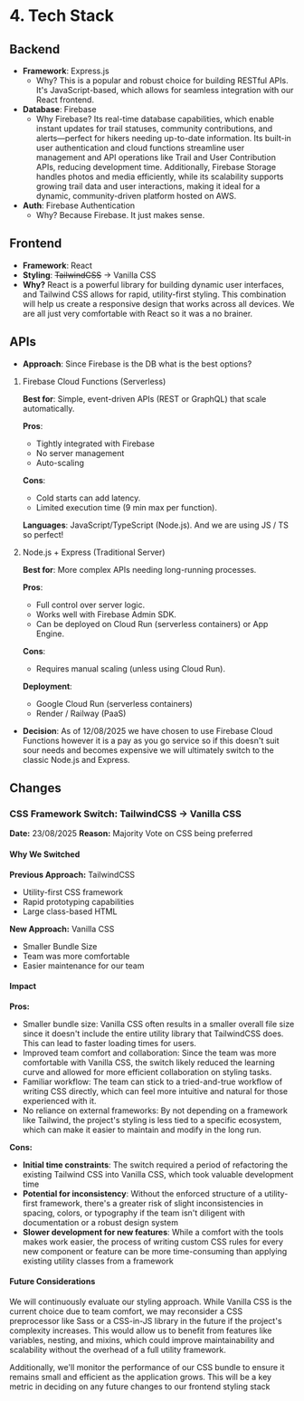 # 4. Tech Stack  

## Backend  
- **Framework**: Express.js
    - Why? This is a popular and robust choice for building RESTful APIs. It's JavaScript-based, which allows for seamless integration with our React frontend.
- **Database**: Firebase
    - Why Firebase? Its real-time database capabilities, which enable instant updates for trail statuses, community contributions, and alerts—perfect for hikers needing up-to-date information. Its built-in user authentication and cloud functions streamline user management and API operations like Trail and User Contribution APIs, reducing development time. Additionally, Firebase Storage handles photos and media efficiently, while its scalability supports growing trail data and user interactions, making it ideal for a dynamic, community-driven platform hosted on AWS.
- **Auth**: Firebase Authentication
    - Why? Because Firebase. It just makes sense.

## Frontend  
- **Framework**: React
- **Styling**: ~~TailwindCSS~~ → Vanilla CSS 
- **Why?** React is a powerful library for building dynamic user interfaces, and Tailwind CSS allows for rapid, utility-first styling. This combination will help us create a responsive design that works across all devices. We are all just very comfortable with React so it was a no brainer. 

## APIs  
- **Approach**: Since Firebase is the DB what is the best options? 
1. Firebase Cloud Functions (Serverless)

    **Best for**: Simple, event-driven APIs (REST or GraphQL) that scale automatically.

    **Pros**:

    - Tightly integrated with Firebase
    - No server management
    - Auto-scaling

    **Cons**:

    - Cold starts can add latency.
    - Limited execution time (9 min max per function).

    **Languages**: JavaScript/TypeScript (Node.js). And we are using JS / TS so perfect!

2. Node.js + Express (Traditional Server)

    **Best for**: More complex APIs needing long-running processes.

    **Pros**:
    - Full control over server logic.
    - Works well with Firebase Admin SDK.
    - Can be deployed on Cloud Run (serverless containers) or App Engine.

    **Cons**:
    - Requires manual scaling (unless using Cloud Run).

    **Deployment**:
    - Google Cloud Run (serverless containers)
    - Render / Railway (PaaS)

- **Decision**: As of 12/08/2025 we have chosen to use Firebase Cloud Functions however it is a pay as you go service so if this doesn't suit sour needs and becomes expensive we will ultimately switch to the classic Node.js and Express.

## Changes

### CSS Framework Switch: TailwindCSS → Vanilla CSS

**Date:** 23/08/2025
**Reason:** Majority Vote on CSS being preferred

#### Why We Switched

**Previous Approach:** TailwindCSS
- Utility-first CSS framework
- Rapid prototyping capabilities
- Large class-based HTML

**New Approach:** Vanilla CSS
- Smaller Bundle Size
- Team was more comfortable
- Easier maintenance for our team

#### Impact

**Pros:**
- Smaller bundle size: Vanilla CSS often results in a smaller overall file size since it doesn't include the entire utility library that TailwindCSS does. This can lead to faster loading times for users.
- Improved team comfort and collaboration: Since the team was more comfortable with Vanilla CSS, the switch likely reduced the learning curve and allowed for more efficient collaboration on styling tasks.
- Familiar workflow: The team can stick to a tried-and-true workflow of writing CSS directly, which can feel more intuitive and natural for those experienced with it.
- No reliance on external frameworks: By not depending on a framework like Tailwind, the project's styling is less tied to a specific ecosystem, which can make it easier to maintain and modify in the long run.

**Cons:**
- **Initial time constraints**: The switch required a period of refactoring the existing Tailwind CSS into Vanilla CSS, which took valuable development time
- **Potential for inconsistency**: Without the enforced structure of a utility-first framework, there's a greater risk of slight inconsistencies in spacing, colors, or typography if the team isn't diligent with documentation or a robust design system
- **Slower development for new features**: While a comfort with the tools makes work easier, the process of writing custom CSS rules for every new component or feature can be more time-consuming than applying existing utility classes from a framework

#### Future Considerations

We will continuously evaluate our styling approach. While Vanilla CSS is the current choice due to team comfort, we may reconsider a CSS preprocessor like Sass or a CSS-in-JS library in the future if the project's complexity increases. This would allow us to benefit from features like variables, nesting, and mixins, which could improve maintainability and scalability without the overhead of a full utility framework.

Additionally, we'll monitor the performance of our CSS bundle to ensure it remains small and efficient as the application grows. This will be a key metric in deciding on any future changes to our frontend styling stack